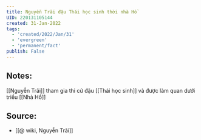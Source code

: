 ```yaml
---
title: Nguyễn Trãi đậu Thái học sinh thời nhà Hồ
UID: 220131105144
created: 31-Jan-2022
tags:
  - 'created/2022/Jan/31'
  - 'evergreen'
  - 'permanent/fact'
publish: False
---
```

## Notes:
[[Nguyễn Trãi]] tham gia thi cử đậu [[Thái học sinh]] và được làm quan dưới triều [[Nhà Hồ]]

## Source:
- [[@ wiki, Nguyễn Trãi]]


